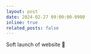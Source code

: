 ```yaml
---
layout: post
date: 2024-02-27 09:00:00-0900
inline: true
related_posts: false
---
```


Soft launch of website :tada:
